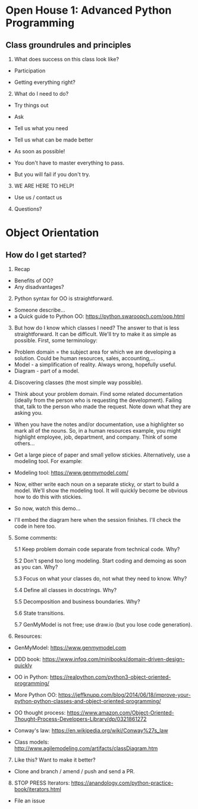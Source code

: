 Open House 1: Advanced Python Programming
=========================================

Class groundrules and principles
--------------------------------
1. What does success on this class look like?

* Participation

* Getting everything right?

2. What do I need to do?

* Try things out

* Ask

* Tell us what you need

* Tell us what can be made better

* As soon as possible!

* You don't have to master everything to pass.

* But you will fail if you don't try.

3. WE ARE HERE TO HELP!

* Use us / contact us

4. Questions?


Object Orientation
==================

How do I get started?
---------------------

1. Recap

* Benefits of OO?
* Any disadvantages?

2. Python syntax for OO is straightforward.

  * Someone describe...
  * a Quick guide to Python OO: https://python.swaroopch.com/oop.html

3. But how do I know which classes I need?
The answer to that is less straightforward. It can be difficult. We'll try to make it as simple as possible.
First, some terminology:
* Problem domain = the subject area for which we are developing a solution. Could be human resources, sales, accounting,...
* Model - a simplification of reality. Always wrong, hopefully useful.
* Diagram - part of a model.
4. Discovering classes (the most simple way possible).
* Think about your problem domain. Find some related documentation (ideally from the person who is requesting the development). Failing that, talk to the person who made the request. Note down what they are asking you.

* When you have the notes and/or documentation, use a highlighter so mark all of the nouns. So, in a human resources example, you might highlight employee, job, department, and company. Think of some others...

* Get a large piece of paper and small yellow stickies. Alternatively, use a modeling tool. For example:

* Modeling tool: https://www.genmymodel.com/
* Now, either write each noun on a separate sticky, or start to build a model. We'll show the modeling tool. It will quickly become be obvious how to do this with stickies.

* So now, watch this demo...

* I'll embed the diagram here when the session finishes. I'll check the code in here too.

5. Some comments:

    5.1 Keep problem domain code separate from technical code. Why?

    5.2 Don't spend too long modeling. Start coding and demoing as soon as you can. Why?

    5.3 Focus on what your classes do, not what they need to know. Why?

    5.4 Define all classes in docstrings. Why?

    5.5 Decomposition and business boundaries. Why?

    5.6 State transitions.

    5.7 GenMyModel is not free; use draw.io (but you lose code generation).

6. Resources:
* GenMyModel: https://www.genmymodel.com

* DDD book: https://www.infoq.com/minibooks/domain-driven-design-quickly

* OO in Python: https://realpython.com/python3-object-oriented-programming/

* More Python OO: https://jeffknupp.com/blog/2014/06/18/improve-your-python-python-classes-and-object-oriented-programming/

* OO thought process: https://www.amazon.com/Object-Oriented-Thought-Process-Developers-Library/dp/0321861272

* Conway's law: https://en.wikipedia.org/wiki/Conway%27s_law

* Class models: http://www.agilemodeling.com/artifacts/classDiagram.htm



7. Like this? Want to make it better?
* Clone and branch / amend / push and send a PR.

8. STOP PRESS
Iterators: https://anandology.com/python-practice-book/iterators.html

* File an issue
